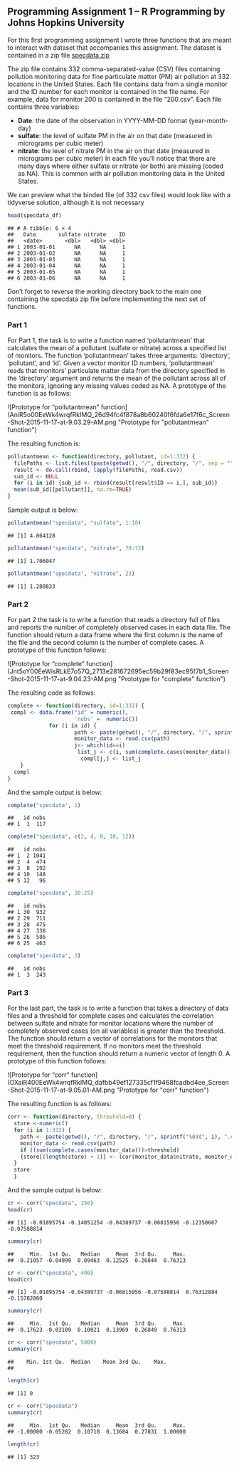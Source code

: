 ## Programming Assignment 1 – R Programming by Johns Hopkins University

For this first programming assignment I wrote three functions that are
meant to interact with dataset that accompanies this assignment. The
dataset is contained in a zip file
[specdata.zip](https://d396qusza40orc.cloudfront.net/rprog%2Fdata%2Fspecdata.zip)

The zip file contains 332 comma-separated-value (CSV) files containing
pollution monitoring data for fine particulate matter (PM) air pollution
at 332 locations in the United States. Each file contains data from a
single monitor and the ID number for each monitor is contained in the
file name. For example, data for monitor 200 is contained in the file
“200.csv”. Each file contains three variables:

-   **Date**: the date of the observation in YYYY-MM-DD format
    (year-month-day)
-   **sulfate**: the level of sulfate PM in the air on that date
    (measured in micrograms per cubic meter)
-   **nitrate**: the level of nitrate PM in the air on that date
    (measured in micrograms per cubic meter) In each file you’ll notice
    that there are many days where either sulfate or nitrate (or both)
    are missing (coded as NA). This is common with air pollution
    monitoring data in the United States.

We can preview what the binded file (of 332 csv files) would look like
with a tidyverse solution, although it is not necessary

``` r
head(specdata_df)
```

    ## # A tibble: 6 × 4
    ##   Date       sulfate nitrate    ID
    ##   <date>       <dbl>   <dbl> <dbl>
    ## 1 2003-01-01      NA      NA     1
    ## 2 2003-01-02      NA      NA     1
    ## 3 2003-01-03      NA      NA     1
    ## 4 2003-01-04      NA      NA     1
    ## 5 2003-01-05      NA      NA     1
    ## 6 2003-01-06      NA      NA     1

Don’t forget to reverse the working directory back to the main one
containing the specdata zip file before implementing the next set of
functions.

### Part 1

For Part 1, the task is to write a function named ‘pollutantmean’ that
calculates the mean of a pollutant (sulfate or nitrate) across a
specified list of monitors. The function ‘pollutantmean’ takes three
arguments: ‘directory’, ‘pollutant’, and ‘id’. Given a vector monitor ID
numbers, ‘pollutantmean’ reads that monitors’ particulate matter data
from the directory specified in the ‘directory’ argument and returns the
mean of the pollutant across all of the monitors, ignoring any missing
values coded as NA. A prototype of the function is as follows:

![Prototype for “pollutantmean”
function](AniR5o00EeWk4wrqfRkIMQ_26d94fc4f878a8b60240f6fda6e17f6c_Screen-Shot-2015-11-17-at-9.03.29-AM.png "Prototype for "pollutantmean" function")

The resulting function is:

``` r
pollutantmean <- function(directory, pollutant, id=1:332) {
  filePaths <- list.files((paste(getwd(), "/", directory, "/", sep = "")), "\\.csv$", full.names = TRUE)
  result <- do.call(rbind, lapply(filePaths, read.csv))
  sub_id <- NULL
  for (i in id) {sub_id <- rbind(result[result$ID == i,], sub_id)}
  mean(sub_id[[pollutant]], na.rm=TRUE)
}
```

Sample output is below:

``` r
pollutantmean("specdata", "sulfate", 1:10)
```

    ## [1] 4.064128

``` r
pollutantmean("specdata", "nitrate", 70:72)
```

    ## [1] 1.706047

``` r
pollutantmean("specdata", "nitrate", 23)
```

    ## [1] 1.280833

### Part 2

For part 2 the task is to write a function that reads a directory full
of files and reports the number of completely observed cases in each
data file. The function should return a data frame where the first
column is the name of the file and the second column is the number of
complete cases. A prototype of this function follows:

![Prototype for “complete”
function](Jnt5oY00EeWisRLkE7o57Q_2713e281672695ec59b29f83ec95f7b1_Screen-Shot-2015-11-17-at-9.04.23-AM.png "Prototype for "complete" function")

The resulting code as follows:

``` r
complete <- function(directory, id=1:332) {
 compl <- data.frame("id" = numeric(),    
                     'nobs' =  numeric())
             for (i in id) {
                     path <- paste(getwd(), "/", directory, "/", sprintf("%03d", i), ".csv", sep = "")
                     monitor_data <- read.csv(path)
                     j<- which(id==i)
                      list_j <- c(i, sum(complete.cases(monitor_data)))
                       compl[j,] <- list_j
    }
  compl
}
```

And the sample output is below:

``` r
complete("specdata", 1)
```

    ##   id nobs
    ## 1  1  117

``` r
complete("specdata", c(2, 4, 8, 10, 12))
```

    ##   id nobs
    ## 1  2 1041
    ## 2  4  474
    ## 3  8  192
    ## 4 10  148
    ## 5 12   96

``` r
complete("specdata", 30:25)
```

    ##   id nobs
    ## 1 30  932
    ## 2 29  711
    ## 3 28  475
    ## 4 27  338
    ## 5 26  586
    ## 6 25  463

``` r
complete("specdata", 3)
```

    ##   id nobs
    ## 1  3  243

### Part 3

For the last part, the task is to write a function that takes a
directory of data files and a threshold for complete cases and
calculates the correlation between sulfate and nitrate for monitor
locations where the number of completely observed cases (on all
variables) is greater than the threshold. The function should return a
vector of correlations for the monitors that meet the threshold
requirement. If no monitors meet the threshold requirement, then the
function should return a numeric vector of length 0. A prototype of this
function follows:

![Prototype for “corr”
function](OXaiR400EeWk4wrqfRkIMQ_dafbb49ef127335cf1f9468fcadbd4ee_Screen-Shot-2015-11-17-at-9.05.01-AM.png "Prototype for "corr" function")

The resulting function is as follows:

``` r
corr <- function(directory, threshold=0) {
  store <-numeric()
  for (i in 1:332) {
    path <- paste(getwd(), "/", directory, "/", sprintf("%03d", i), ".csv", sep = "")
    monitor_data <- read.csv(path)
    if ((sum(complete.cases(monitor_data)))>threshold) 
    {store[(length(store) + 1)] <- (cor(monitor_data$nitrate, monitor_data$sulfate, use = "na.or.complete"))}
  } 
  store
  }
```

And the sample output is below:

``` r
cr <- corr("specdata", 150)
head(cr)
```

    ## [1] -0.01895754 -0.14051254 -0.04389737 -0.06815956 -0.12350667 -0.07588814

``` r
summary(cr)
```

    ##     Min.  1st Qu.   Median     Mean  3rd Qu.     Max. 
    ## -0.21057 -0.04999  0.09463  0.12525  0.26844  0.76313

``` r
cr <- corr("specdata", 400)
head(cr)
```

    ## [1] -0.01895754 -0.04389737 -0.06815956 -0.07588814  0.76312884 -0.15782860

``` r
summary(cr)
```

    ##     Min.  1st Qu.   Median     Mean  3rd Qu.     Max. 
    ## -0.17623 -0.03109  0.10021  0.13969  0.26849  0.76313

``` r
cr <- corr("specdata", 5000)
summary(cr)
```

    ##    Min. 1st Qu.  Median    Mean 3rd Qu.    Max. 
    ## 

``` r
length(cr)
```

    ## [1] 0

``` r
cr <- corr("specdata")
summary(cr)
```

    ##     Min.  1st Qu.   Median     Mean  3rd Qu.     Max. 
    ## -1.00000 -0.05282  0.10718  0.13684  0.27831  1.00000

``` r
length(cr)
```

    ## [1] 323
